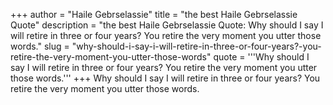 +++
author = "Haile Gebrselassie"
title = "the best Haile Gebrselassie Quote"
description = "the best Haile Gebrselassie Quote: Why should I say I will retire in three or four years? You retire the very moment you utter those words."
slug = "why-should-i-say-i-will-retire-in-three-or-four-years?-you-retire-the-very-moment-you-utter-those-words"
quote = '''Why should I say I will retire in three or four years? You retire the very moment you utter those words.'''
+++
Why should I say I will retire in three or four years? You retire the very moment you utter those words.
